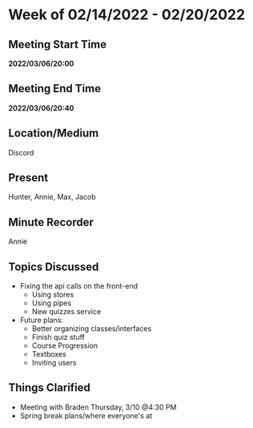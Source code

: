 # Week of 02/14/2022 - 02/20/2022

## Meeting Start Time

**2022/03/06/20:00**

## Meeting End Time

**2022/03/06/20:40**

## Location/Medium

Discord

## Present

Hunter, Annie, Max, Jacob

## Minute Recorder

Annie

## Topics Discussed

- Fixing the api calls on the front-end
  - Using stores
  - Using pipes
  - New quizzes service
- Future plans:
  - Better organizing classes/interfaces
  - Finish quiz stuff
  - Course Progression
  - Textboxes
  - Inviting users


## Things Clarified

- Meeting with Braden Thursday, 3/10 @4:30 PM
- Spring break plans/where everyone's at
